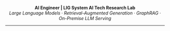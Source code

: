 

<p align="center">
  <b>AI Engineer | LIG System AI Tech Research Lab</b><br/>
  <i>Large Language Models · Retrieval-Augmented Generation · GraphRAG · On-Premise LLM Serving</i>
</p>

---
